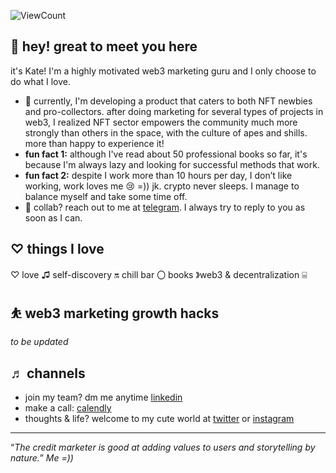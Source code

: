 
![ViewCount](http://bit.ly/Thomas-Github-Visits)

## 👋 hey! great to meet you here

it's Kate! I'm a highly motivated web3 marketing guru and I only choose to do what I love.

- 🌱 currently, I'm developing a product that caters to both NFT newbies and pro-collectors. after doing marketing for several types of projects in web3, I realized NFT sector empowers the community much more strongly than others in the space, with the culture of apes and shills. more than happy to experience it!
- **fun fact 1:** although I've read about 50 professional books so far, it's because I'm always lazy and looking for successful methods that work.
- **fun fact 2:** despite I work more than 10 hours per day, I don’t like working, work loves me 😢 =)) jk. crypto never sleeps. I manage to balance myself and take some time off.
- 💼 collab? reach out to me at [telegram](https://t.me/katedaynee). I always try to reply to you as soon as I can.



## ♡ things I love

♡ love ♫ self-discovery 🔛 chill bar 〇 books 》web3 & decentralization ⌸ 

## ⛹️ web3 marketing growth hacks

*to be updated*

## ♬ channels

- join my team? dm me anytime [linkedin](https://bit.ly/3L6g2Xx)
- make a call: [calendly](https://calendly.com/kate-seekhype/)
- thoughts & life? welcome to my cute world at [twitter](https://twitter.com/katedaynee) or [instagram](http://bit.ly/3YcDg0T)

---

“*The credit marketer is good at adding values to users and storytelling by nature.” Me =))*
